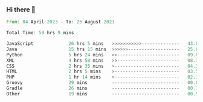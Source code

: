 ### Hi there 👋

<!--
**Jaimin25/Jaimin25** is a ✨ _special_ ✨ repository because its `README.md` (this file) appears on your GitHub profile.

Here are some ideas to get you started:

- 🔭 I’m currently working on ...
- 🌱 I’m currently learning ...
- 👯 I’m looking to collaborate on ...
- 🤔 I’m looking for help with ...
- 💬 Ask me about ...
- 📫 How to reach me: ...
- 😄 Pronouns: ...
- ⚡ Fun fact: ...
-->

<!--START_SECTION:waka-->

```rust
From: 04 April 2023 - To: 26 August 2023

Total Time: 59 hrs 9 mins

JavaScript             26 hrs 5 mins   >>>>>>>>>>>--------------   43.86 %
Java                   15 hrs 15 mins  >>>>>>-------------------   25.65 %
Python                 5 hrs 24 mins   >>-----------------------   09.09 %
XML                    4 hrs 58 mins   >>-----------------------   08.37 %
CSS                    2 hrs 35 mins   >------------------------   04.35 %
HTML                   2 hrs 5 mins    >------------------------   03.51 %
PHP                    1 hr 14 mins    >------------------------   02.10 %
Groovy                 29 mins         -------------------------   00.82 %
Gradle                 26 mins         -------------------------   00.75 %
Other                  19 mins         -------------------------   00.54 %
```

<!--END_SECTION:waka-->
